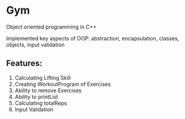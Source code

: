 # Gym

Object oriented programming in C++

Implemented key aspects of OOP: abstraction, encapsulation, classes, objects, input validation

## Features:

1. Calculating Lifting Skill
2. Creating WorkoutProgram of Exercises
3. Ability to remove Exercises
4. Ability to printList
5. Calculating totalReps
6. Input Validation
